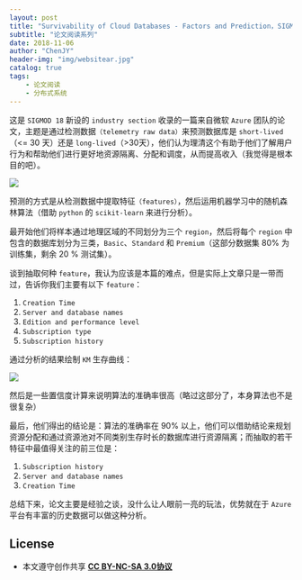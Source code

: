 ```yaml
---
layout: post
title: "Survivability of Cloud Databases - Factors and Prediction，SIGMOD 18"
subtitle: "论文阅读系列"
date: 2018-11-06
author: "ChenJY"
header-img: "img/websitear.jpg"
catalog: true
tags: 
    - 论文阅读
    - 分布式系统
---
```


这是 `SIGMOD 18` 新设的 `industry section` 收录的一篇来自微软 `Azure` 团队的论文，主题是通过检测数据`（telemetry raw data）`来预测数据库是 `short-lived`（<= 30 天）还是 `long-lived`（>30天），他们认为理清这个有助于他们了解用户行为和帮助他们进行更好地资源隔离、分配和调度，从而提高收入（我觉得是根本目的吧）。

![](https://pic3.zhimg.com/80/v2-7d1f3af7f2b782b5da3df810d389a6de_hd.jpg)

预测的方式是从检测数据中提取特征`（features）`，然后运用机器学习中的随机森林算法（借助 `python` 的 `scikit-learn` 来进行分析）。

最开始他们将样本通过地理区域的不同划分为三个 `region`，然后将每个 `region` 中包含的数据库划分为三类，`Basic`、`Standard` 和 `Premium`（这部分数据集 80% 为训练集，剩余 20 % 测试集）。

谈到抽取何种 `feature`，我认为应该是本篇的难点，但是实际上文章只是一带而过，告诉你我们主要有以下 `feature`：

1. `Creation Time`
2. `Server and database names`
3. `Edition and performance level`
4. `Subscription type`
5. `Subscription history`

通过分析的结果绘制 `KM` 生存曲线：

![](https://pic2.zhimg.com/80/v2-4d1aa628d41d8e8034e956b7c492c269_hd.jpg)

然后是一些置信度计算来说明算法的准确率很高（略过这部分了，本身算法也不是很复杂）

最后，他们得出的结论是：算法的准确率在 90% 以上，他们可以借助结论来规划资源分配和通过资源池对不同类别生存时长的数据库进行资源隔离；而抽取的若干特征中最值得关注的前三位是：

1. `Subscription history`
2. `Server and database names`
3. `Creation Time`

总结下来，论文主要是经验之谈，没什么让人眼前一亮的玩法，优势就在于 `Azure` 平台有丰富的历史数据可以做这种分析。

## License
* 本文遵守创作共享 <a href="https://creativecommons.org/licenses/by-nc-sa/3.0/cn/" target="_blank"><b>CC BY-NC-SA 3.0协议</b></a>